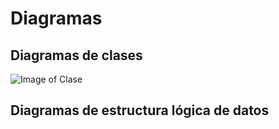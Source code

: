 # Diagramas

## Diagramas de clases

![Image of Clase](images/modelos.jpg)

## Diagramas de estructura lógica de datos


